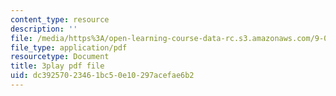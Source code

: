 ```yaml
---
content_type: resource
description: ''
file: /media/https%3A/open-learning-course-data-rc.s3.amazonaws.com/9-00sc-introduction-to-psychology-fall-2011/dc39257023461bc50e10297acefae6b2_qZdm4mpQA_8.pdf
file_type: application/pdf
resourcetype: Document
title: 3play pdf file
uid: dc392570-2346-1bc5-0e10-297acefae6b2
---
```

